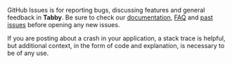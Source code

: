GitHub Issues is for reporting bugs, discussing features and general feedback in **Tabby**. Be sure to check our [documentation](http://cocoadocs.org/docsets/Tabby), [FAQ](https://github.com/hyperoslo/Tabby/wiki/FAQ) and [past issues](https://github.com/hyperoslo/Tabby/issues?state=closed) before opening any new issues.

If you are posting about a crash in your application, a stack trace is helpful, but additional context, in the form of code and explanation, is necessary to be of any use.
